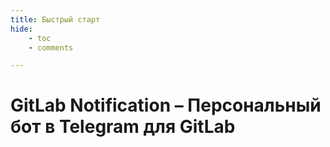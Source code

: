 ```yaml
---
title: Быстрый старт
hide:
    - toc
    - comments

---
```


# GitLab Notification – Персональный бот в Telegram для GitLab
